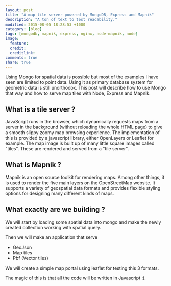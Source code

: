 ```yaml
---
layout: post
title: "A map tile server powered by MongoDB, Express and Mapnik"
description: "A ton of text to test readability."
modified: 2015-08-05 18:28:53 +1000
category: [blog]
tags: [mongodb, mapnik, express, nginx, node-mapnik, node]
image:
  feature: 
  credit: 
  creditlink: 
comments: true
share: true
---
```


Using Mongo for spatial data is possible but most of the examples I have seen are limited to point data. Using it as primary database system for geometric data is still unorthodox. This post will describe how to use Mongo that way and how to serve map tiles with Node, Express and Mapnik.

## What is a tile server ?

JavaScript runs in the browser, which dynamically requests maps from a server in the background (without reloading the whole HTML page) to give a smooth slippy zoomy map browsing experience. The implementation of this is provided by a javascript library, either OpenLayers or Leaflet for example. The map image is built up of many little square images called "tiles". These are rendered and served from a "tile server".

## What is Mapnik ?

Mapnik is an open source toolkit for rendering maps. Among other things, it is used to render the five main layers on the OpenStreetMap website. It supports a variety of geospatial data formats and provides flexible styling options for designing many different kinds of maps.

## What exactly are we building ?

We will start by loading some spatial data into mongo and make the newly created collection working with spatial query.

Then we will make an application that serve

- GeoJson
- Map tiles
- Pbf (Vector tiles)

We will create a simple map portal using leaflet for testing this 3 formats.

The magic of this is that all the code will be written in Javascript :).